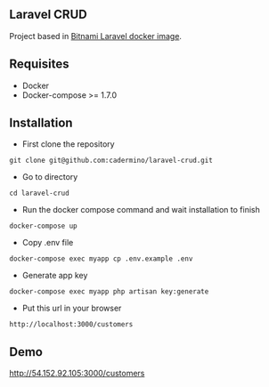 ## Laravel CRUD

Project based in [Bitnami Laravel docker image](https://hub.docker.com/r/bitnami/laravel).

## Requisites

- Docker
- Docker-compose >= 1.7.0

## Installation

- First clone the repository
```shell
git clone git@github.com:cadermino/laravel-crud.git
```
- Go to directory
```shell
cd laravel-crud
```
- Run the docker compose command and wait installation to finish
```shell
docker-compose up
```
- Copy .env file
```shell
docker-compose exec myapp cp .env.example .env
```
- Generate app key
```shell
docker-compose exec myapp php artisan key:generate
```
- Put this url in your browser
```shell
http://localhost:3000/customers
```

## Demo
http://54.152.92.105:3000/customers
